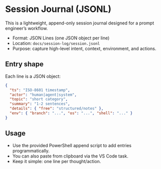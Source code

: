 # Session Journal (JSONL)

This is a lightweight, append-only session journal designed for a prompt engineer’s workflow.

- Format: JSON Lines (one JSON object per line)
- Location: `docs/session-log/session.jsonl`
- Purpose: capture high-level intent, context, environment, and actions.

## Entry shape

Each line is a JSON object:

```json
{
  "ts": "ISO-8601 timestamp",
  "actor": "human|agent|system",
  "topic": "short category",
  "summary": "1-2 sentences",
  "details": { "free": "structured/notes" },
  "env": { "branch": "...", "os": "...", "shell": "..." }
}
```

## Usage

- Use the provided PowerShell append script to add entries programmatically.
- You can also paste from clipboard via the VS Code task.
- Keep it simple: one line per thought/action.
